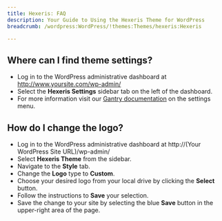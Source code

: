 ```yaml
---
title: Hexeris: FAQ
description: Your Guide to Using the Hexeris Theme for WordPress
breadcrumb: /wordpress:WordPress/!themes:Themes/hexeris:Hexeris

---
```


Where can I find theme settings?
-----
* Log in to the WordPress administrative dashboard at http://www.yoursite.com/wp-admin/
* Select the **Hexeris Settings** sidebar tab on the left of the dashboard.
* For more information visit our [Gantry documentation][gantry] on the settings menu.

How do I change the logo?
-----

* Log in to the WordPress administrative dashboard at http://(Your WordPress Site URL)/wp-admin/
* Select **Hexeris Theme** from the sidebar.
* Navigate to the **Style** tab.
* Change the **Logo** type to **Custom**.
* Choose your desired logo from your local drive by clicking the **Select** button.
* Follow the instructions to **Save** your selection.
* Save the change to your site by selecting the blue **Save** button in the upper-right area of the page.

[gantry]: http://gantry-framework.org/documentation/wordpress/configure/